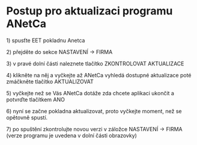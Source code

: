 # Postup pro aktualizaci programu ANetCa

1\) spusťte EET pokladnu Anetca

2\) přejděte do sekce NASTAVENÍ -&gt; FIRMA

3\) v pravé dolní části naleznete tlačítko ZKONTROLOVAT AKTUALIZACE

4\) klikněte na něj a vyčkejte až ANetCa vyhledá dostupné aktualizace poté zmáčkněte tlačítko AKTUALIZOVAT

5\) vyčkejte než se Vás ANetCa dotáže zda chcete aplikaci ukončit a potvrďte tlačítkem ANO

6\) nyní se začne pokladna aktualizovat, proto vyčkejte moment, než se opětovně spustí.

7\) po spuštění zkontrolujte novou verzi v záložce NASTAVENÍ -&gt; FIRMA \(verze programu je uvedena v dolní části obrazovky\)

